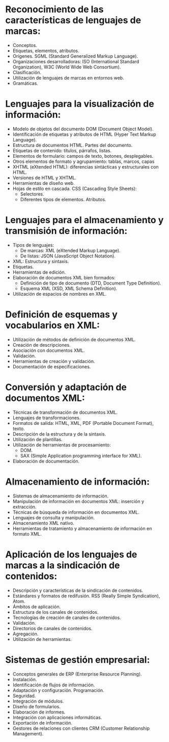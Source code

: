 # Reconocimiento de las características de lenguajes de marcas:
- Conceptos.
- Etiquetas, elementos, atributos.
- Orígenes. SGML (Standard Generalized Markup Language).
- Organizaciones desarrolladoras: ISO (International Standard Organization), W3C (World Wide Web Consortium).
- Clasificación.
- Utilización de lenguajes de marcas en entornos web.
- Gramáticas.

# Lenguajes para la visualización de información:
- Modelo de objetos del documento DOM (Document Object Model).
- Identificación de etiquetas y atributos de HTML (Hyper Text Markup Language).
- Estructura de documentos HTML. Partes del documento.
- Etiquetas de contenido: títulos, párrafos, listas.
- Elementos de formulario: campos de texto, botones, desplegables.
- Otros elementos de formato y agrupamiento: tablas, marcos, capas
- XHTML (eXtended HTML): diferencias sintácticas y estructurales con HTML.
- Versiones de HTML y XHTML.
- Herramientas de diseño web.
- Hojas de estilo en cascada. CSS (Cascading Style Sheets):
  - Selectores.
  - Diferentes tipos de elementos. Atributos.
  
# Lenguajes para el almacenamiento y transmisión de información:
- Tipos de lenguajes:
  - De marcas: XML (eXtended Markup Language).
  - De listas: JSON (JavaScript Object Notation).
- XML: Estructura y sintaxis.
- Etiquetas.
- Herramientas de edición.
- Elaboración de documentos XML bien formados:
  - Definición de tipo de documento (DTD, Document Type Definition).
  - Esquema XML (XSD, XML Schema Definition).
- Utilización de espacios de nombres en XML.

# Definición de esquemas y vocabularios en XML:
- Utilización de métodos de definición de documentos XML.
- Creación de descripciones.
- Asociación con documentos XML.
- Validación.
- Herramientas de creación y validación.
- Documentación de especificaciones.

# Conversión y adaptación de documentos XML:
- Técnicas de transformación de documentos XML.
- Lenguajes de transformaciones.
- Formatos de salida: HTML, XML, PDF (Portable Document Format), texto.
- Descripción de la estructura y de la sintaxis.
- Utilización de plantillas.
- Utilización de herramientas de procesamiento:
  - DOM.
  - SAX (Simple Application programming interface for XML).
- Elaboración de documentación.

# Almacenamiento de información:
- Sistemas de almacenamiento de información.
- Manipulación de información en documentos XML: inserción y extracción.
- Técnicas de búsqueda de información en documentos XML.
- Lenguajes de consulta y manipulación.
- Almacenamiento XML nativo.
- Herramientas de tratamiento y almacenamiento de información en formato XML.

# Aplicación de los lenguajes de marcas a la sindicación de contenidos:
- Descripción y características de la sindicación de contenidos.
- Estándares y formatos de redifusión. RSS (Really Simple Syndication), Atom.
- Ámbitos de aplicación.
- Estructura de los canales de contenidos.
- Tecnologías de creación de canales de contenidos.
- Validación.
- Directorios de canales de contenidos.
- Agregación.
- Utilización de herramientas.

# Sistemas de gestión empresarial:
- Conceptos generales de ERP (Enterprise Resource Planning).
- Instalación.
- Identificación de flujos de información.
- Adaptación y configuración. Programación.
- Seguridad.
- Integración de módulos.
- Diseño de formularios.
- Elaboración de informes.
- Integración con aplicaciones informáticas.
- Exportación de información.
- Gestores de relaciones con clientes CRM (Customer Relationship Management).
